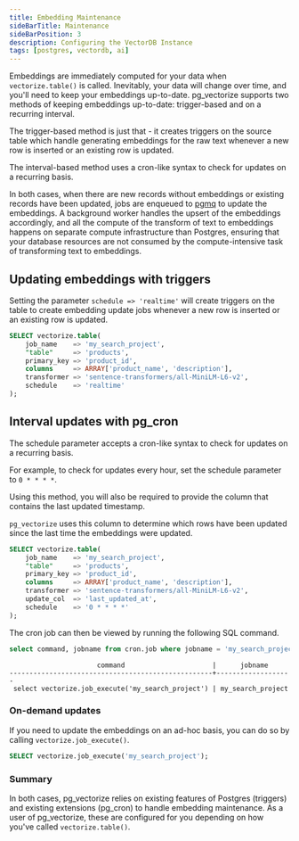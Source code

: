 ```yaml
---
title: Embedding Maintenance
sideBarTitle: Maintenance
sideBarPosition: 3
description: Configuring the VectorDB Instance
tags: [postgres, vectordb, ai]
---
```


Embeddings are immediately computed for your data when `vectorize.table()` is called.
 Inevitably, your data will change over time, and you'll need to keep your embeddings up-to-date. pg_vectorize supports two methods of keeping embeddings up-to-date: trigger-based and on a recurring interval.

The trigger-based method is just that - it creates triggers on the source table which handle generating embeddings for the raw text whenever a new row is inserted or an existing row is updated.

The interval-based method uses a cron-like syntax to check for updates on a recurring basis.

In both cases, when there are new records without embeddings or existing records have been updated, jobs are enqueued to [pgmq](https://github.com/tembo-io/pgmq) to update the embeddings.
 A background worker handles the upsert of the embeddings accordingly, and all the compute of the transform of text to embeddings happens on separate compute infrastructure than Postgres,
 ensuring that your database resources are not consumed by the compute-intensive task of transforming text to embeddings.

## Updating embeddings with triggers

Setting the parameter `schedule => 'realtime'` will create triggers on the table to create embedding update jobs whenever a new row is inserted or an existing row is updated.

```sql
SELECT vectorize.table(
    job_name    => 'my_search_project',
    "table"     => 'products',
    primary_key => 'product_id',
    columns     => ARRAY['product_name', 'description'],
    transformer => 'sentence-transformers/all-MiniLM-L6-v2',
    schedule    => 'realtime'
);
```

## Interval updates with pg_cron

The schedule parameter accepts a cron-like syntax to check for updates on a recurring basis.

For example, to check for updates every hour, set the schedule parameter to `0 * * * *`.

Using this method, you will also be required to provide the column that contains the last updated timestamp.

`pg_vectorize` uses this column to determine which rows have been updated since the last time the embeddings were updated.

```sql
SELECT vectorize.table(
    job_name    => 'my_search_project',
    "table"     => 'products',
    primary_key => 'product_id',
    columns     => ARRAY['product_name', 'description'],
    transformer => 'sentence-transformers/all-MiniLM-L6-v2',
    update_col  => 'last_updated_at',
    schedule    => '0 * * * *'
);
```

The cron job can then be viewed by running the following SQL command.

```sql
select command, jobname from cron.job where jobname = 'my_search_project';
```

```text
                      command                      |      jobname
---------------------------------------------------+-------------------
 select vectorize.job_execute('my_search_project') | my_search_project
```

### On-demand updates

If you need to update the embeddings on an ad-hoc basis, you can do so by calling `vectorize.job_execute()`.

```sql
SELECT vectorize.job_execute('my_search_project');
```

### Summary

In both cases, pg_vectorize relies on existing features of Postgres (triggers) and existing extensions (pg_cron) to handle embedding maintenance.
 As a user of pg_vectorize, these are configured for you depending on how you've called `vectorize.table()`.
